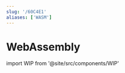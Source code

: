 ```yaml
---
slug: '/60C4E1'
aliases: ['WASM']
---
```


# WebAssembly

import WIP from '@site/src/components/WIP'

<WIP />
